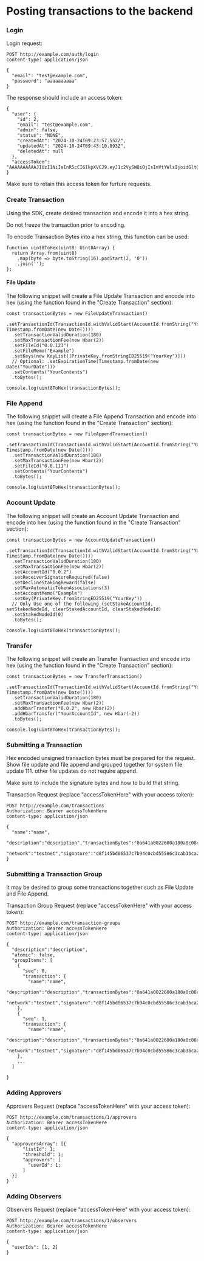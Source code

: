 # Posting transactions to the backend

### Login

Login request:

```
POST http://example.com/auth/login
content-type: application/json

{
  "email": "test@example.com",
  "password": "aaaaaaaaaa"
}
```

The response should include an access token:


```
{
  "user": {
    "id": 2,
    "email": "test@example.com",
    "admin": false,
    "status": "NONE",
    "createdAt": "2024-10-24T09:23:57.552Z",
    "updatedAt": "2024-10-24T09:43:10.893Z",
    "deletedAt": null
  },
  "accessToken": "AAAAAAAAAAJIUzI1NiIsInR5cCI6IkpXVCJ9.eyJ1c2VySWQiOjIsImVtYWlsIjoidGltQGxhdW5jaGJhZGdlLmNvbSIsImlhdCI6MTcyOTc2MzA1MCwiZXhwIjoxNzYxMjk5MDUwfQ.n6XY0NX1y6iQvoBTLCi8fUXPEfmmzwVJ5AAAAAAAAAA"
}
```

Make sure to retain this access token for furture requests.

### Create Transaction

Using the SDK, create desired transaction and encode it into a hex string.

Do not freeze the transaction prior to encoding.

To encode Transaction Bytes into a hex string, this function can be used:

```
function uint8ToHex(uint8: Uint8Array) {
  return Array.from(uint8)
    .map(byte => byte.toString(16).padStart(2, '0'))
    .join('');
};
```

#### File Update

The following snippet will create a File Update Transaction and encode into hex (using the function found in the "Create Transaction" section):

```
const transactionBytes = new FileUpdateTransaction()
  .setTransactionId(TransactionId.withValidStart(AccountId.fromString("YourAccountId"), Timestamp.fromDate(new Date())))
  .setTransactionValidDuration(180)
  .setMaxTransactionFee(new Hbar(2))
  .setFileId("0.0.123")
  .setFileMemo("Example")
  .setKeys(new KeyList([PrivateKey.fromStringED25519("YourKey")]))
  // Optional: .setExpirationTime(Timestamp.fromDate(new Date("YourDate")))
  .setContents("YourContents")
  .toBytes();

console.log(uint8ToHex(transactionBytes));
```

### File Append

The following snippet will create a File Append Transaction and encode into hex (using the function found in the "Create Transaction" section):

```
const transactionBytes = new FileAppendTransaction()
  .setTransactionId(TransactionId.withValidStart(AccountId.fromString("YourAccountId"), Timestamp.fromDate(new Date())))
  .setTransactionValidDuration(180)
  .setMaxTransactionFee(new Hbar(2))
  .setFileId("0.0.111")
  .setContents("YourContents")
  .toBytes();

console.log(uint8ToHex(transactionBytes));
```

### Account Update

The following snippet will create an Account Update Transaction and encode into hex (using the function found in the "Create Transaction" section):

```
const transactionBytes = new AccountUpdateTransaction()
  .setTransactionId(TransactionId.withValidStart(AccountId.fromString("YourAccountId"), Timestamp.fromDate(new Date())))
  .setTransactionValidDuration(180)
  .setMaxTransactionFee(new Hbar(2))
  .setAccountId("0.0.2")
  .setReceiverSignatureRequired(false)
  .setDeclineStakingReward(false)
  .setMaxAutomaticTokenAssociations(3)
  .setAccountMemo("Example")
  .setKey(PrivateKey.fromStringED25519("YourKey"))
  // Only Use one of the following (setStakeAccountId, setStakedNodeId, clearStakedAccountId, clearStakedNodeId)
  .setStakedNodeId(0)
  .toBytes();

console.log(uint8ToHex(transactionBytes));
```

### Transfer

The following snippet will create an Transfer Transaction and encode into hex (using the function found in the "Create Transaction" section):

```
const transactionBytes = new TransferTransaction()
  .setTransactionId(TransactionId.withValidStart(AccountId.fromString("YourAccountId"), Timestamp.fromDate(new Date())))
  .setTransactionValidDuration(180)
  .setMaxTransactionFee(new Hbar(2))
  .addHbarTransfer("0.0.2", new Hbar(2))
  .addHbarTransfer("YourAccountId", new Hbar(-2))
  .toBytes();

console.log(uint8ToHex(transactionBytes));
```

### Submitting a Transaction

Hex encoded unsigned transaction bytes must be prepared for the request. Show file update and file append and grouped together for system file update 111. other file updates do not require append.

Make sure to include the signature bytes and how to build that string.

Transaction Request (replace "accessTokenHere" with your access token):

```
POST http://example.com/transactions
Authorization: Bearer accessTokenHere
content-type: application/json

{
  "name":"name",
  "description":"description","transactionBytes":"0a641a0022600a180a0c08cfb6e8b80610c0f5e4950312060800100018021800188084af5f220308b40132009a01370a0608001000187b1a240a221220051bea2d2e654f7cd8fa8e392f1f5183bfd1395e55184cc19e6af3b88000692c22074578616d706c65",
  "network":"testnet","signature":"d8f145bd06537c7b94c0cbd55586c3cab3bca2d32f14838d8feb72def5c890669f57acda3500914c4ba2c5df9e575abff1908ff28284a7a98769b7290e0f4e0a","creatorKeyId":1
}
```

### Submitting a Transaction Group

It may be desired to group some transactions together such as File Update and File Append.

Transaction Group Request (replace "accessTokenHere" with your access token):
```
POST http://example.com/transaction-groups
Authorization: Bearer accessTokenHere
content-type: application/json

{
  "description":"description",
  "atomic": false,
  "groupItems": [
    {
      "seq": 0,
      "transaction": {
        "name":"name",
        "description":"description","transactionBytes":"0a641a0022600a180a0c08cfb6e8b80610c0f5e4950312060800100018021800188084af5f220308b40132009a01370a0608001000187b1a240a221220051bea2d2e654f7cd8fa8e392f1f5183bfd1395e55184cc19e6af3b88000692c22074578616d706c65",
        "network":"testnet","signature":"d8f145bd06537c7b94c0cbd55586c3cab3bca2d32f14838d8feb72def5c890669f57acda3500914c4ba2c5df9e575abff1908ff28284a7a98769b7290e0f4e0a","creatorKeyId":1
    },
    {
      "seq": 1,
      "transaction": {
        "name":"name",
        "description":"description","transactionBytes":"0a641a0022600a180a0c08cfb6e8b80610c0f5e4950312060800100018021800188084af5f220308b40132009a01370a0608001000187b1a240a221220051bea2d2e654f7cd8fa8e392f1f5183bfd1395e55184cc19e6af3b88000692c22074578616d706c65",
        "network":"testnet","signature":"d8f145bd06537c7b94c0cbd55586c3cab3bca2d32f14838d8feb72def5c890669f57acda3500914c4ba2c5df9e575abff1908ff28284a7a98769b7290e0f4e0a","creatorKeyId":1
    },
    ...
  ]

}
```

### Adding Approvers
Approvers Request (replace "accessTokenHere" with your access token):

```
POST http://example.com/transactions/1/approvers
Authorization: Bearer accessTokenHere
content-type: application/json

{
  "approversArray": [{
      "listId": 1;
      "threshold": 1;
      "approvers": [
        "userId": 1;
      ]
  }]
}
```

### Adding Observers
Observers Request (replace "accessTokenHere" with your access token):

```
POST http://example.com/transactions/1/observers
Authorization: Bearer accessTokenHere
content-type: application/json

{
  "userIds": [1, 2]
}
```
